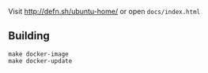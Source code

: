 Visit http://defn.sh/ubuntu-home/ or open `docs/index.html`

## Building

    make docker-image
    make docker-update
